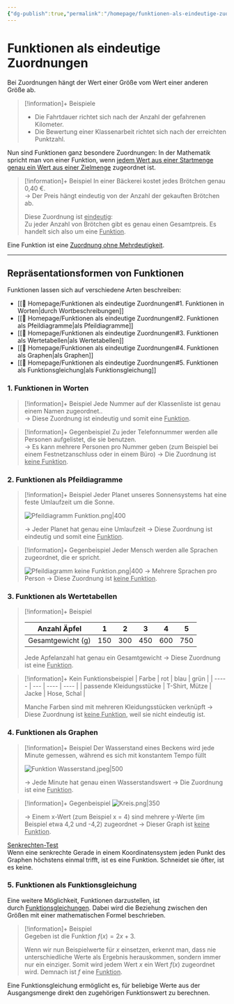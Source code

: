 ```yaml
---
{"dg-publish":true,"permalink":"/homepage/funktionen-als-eindeutige-zuordnungen/"}
---
```


# Funktionen als eindeutige Zuordnungen

Bei Zuordnungen hängt der Wert einer Größe vom Wert einer anderen Größe ab.

>[!information]+ Beispiele
> - Die Fahrtdauer richtet sich nach der Anzahl der gefahrenen Kilometer.
> - Die Bewertung einer Klassenarbeit richtet sich nach der erreichten Punktzahl.

Nun sind Funktionen ganz besondere Zuordnungen:
In der Mathematik spricht man von einer Funktion, wenn <u>jedem Wert aus einer Startmenge genau ein Wert aus einer Zielmenge</u> zugeordnet ist.

>[!information]+ Beispiel
> In einer Bäckerei kostet jedes Brötchen genau 0,40 €.  
> → Der Preis hängt eindeutig von der Anzahl der gekauften Brötchen ab.
> 
>Diese Zuordnung ist <u>eindeutig</u>:  
>Zu jeder Anzahl von Brötchen gibt es genau einen Gesamtpreis. Es handelt sich also um eine <u>Funktion</u>.

Eine Funktion ist eine <u>Zuordnung ohne Mehrdeutigkeit</u>.

---
## Repräsentationsformen von Funktionen
Funktionen lassen sich auf verschiedene Arten beschreiben:
- [[🛜 Homepage/Funktionen als eindeutige Zuordnungen#1. Funktionen in Worten\|durch Wortbeschreibungen]]
- [[🛜 Homepage/Funktionen als eindeutige Zuordnungen#2. Funktionen als Pfeildiagramme\|als Pfeildiagramme]]
- [[🛜 Homepage/Funktionen als eindeutige Zuordnungen#3. Funktionen als Wertetabellen\|als Wertetabellen]]
- [[🛜 Homepage/Funktionen als eindeutige Zuordnungen#4. Funktionen als Graphen\|als Graphen]]
- [[🛜 Homepage/Funktionen als eindeutige Zuordnungen#5. Funktionen als Funktionsgleichung\|als Funktionsgleichung]]
 
### 1. Funktionen in Worten
>[!information]+ Beispiel
> Jede Nummer auf der Klassenliste ist genau einem Namen zugeordnet..  
> → Diese Zuordnung ist eindeutig und somit eine <u>Funktion</u>.

>[!information]+ Gegenbeispiel
> Zu jeder Telefonnummer werden alle Personen aufgelistet, die sie benutzen.  
> → Es kann mehrere Personen pro Nummer geben (zum Beispiel bei einem Festnetzanschluss oder in einem Büro) → Die Zuordnung ist <u>keine Funktion</u>.

### 2. Funktionen als Pfeildiagramme
>[!information]+ Beispiel
> Jeder Planet unseres Sonnensystems hat eine feste Umlaufzeit um die Sonne.  
> 
>![Pfeildiagramm Funktion.png|400](/img/user/%F0%9F%9B%9C%20Homepage/Anh%C3%A4nge/Pfeildiagramm%20Funktion.png)
>
>→ Jeder Planet hat genau eine Umlaufzeit → Diese Zuordnung ist eindeutig und somit eine <u>Funktion</u>.  

>[!information]+ Gegenbeispiel
> Jeder Mensch werden alle Sprachen zugeordnet, die er spricht.  
> 
>![Pfeildiagramm keine Funktion.png|400](/img/user/%F0%9F%9B%9C%20Homepage/Anh%C3%A4nge/Pfeildiagramm%20keine%20Funktion.png)
>→ Mehrere Sprachen pro Person → Diese Zuordnung ist <u>keine Funktion</u>.

### 3. Funktionen als Wertetabellen
>[!information]+ Beispiel
>
>| Anzahl Äpfel | 1 | 2 | 3 | 4 | 5 |
>| ------------ | - | - | - | - | - |
>| Gesamtgewicht (g) | 150 | 300 | 450 | 600 | 750 |
>
>Jede Apfelanzahl hat genau ein Gesamtgewicht → Diese Zuordnung ist eine <u>Funktion</u>.

>[!information]+ Kein Funktionsbeispiel
>| Farbe | rot | blau | grün |
>| ----- | --- | ---- | ---- |
>| passende Kleidungsstücke | T-Shirt, Mütze | Jacke | Hose, Schal |
>
> Manche Farben sind mit mehreren Kleidungsstücken verknüpft → Diese Zuordnung ist <u>keine Funktion</u>, weil sie nicht eindeutig ist.

### 4. Funktionen als Graphen
>[!information]+ Beispiel 
> Der Wasserstand eines Beckens wird jede Minute gemessen, während es sich mit konstantem Tempo füllt
> 
>![Funktion Wasserstand.jpeg|500](/img/user/%F0%9F%9B%9C%20Homepage/Anh%C3%A4nge/Funktion%20Wasserstand.jpeg)
>
> → Jede Minute hat genau einen Wasserstandswert → Die Zuordnung ist eine <u>Funktion</u>.

>[!information]+ Gegenbeispiel
>![Kreis.png|350](/img/user/%F0%9F%9B%9C%20Homepage/Anh%C3%A4nge/Kreis.png)
> 
>→ Einem x-Wert (zum Beispiel x = 4) sind mehrere y-Werte (im Beispiel etwa 4,2 und -4,2) zugeordnet → Dieser Graph ist <u>keine Funktion</u>.


<u>Senkrechten-Test</u>  
Wenn eine senkrechte Gerade in einem Koordinatensystem jeden Punkt des Graphen höchstens einmal trifft, ist es eine Funktion. Schneidet sie öfter, ist es keine.

### 5. Funktionen als Funktionsgleichung
Eine weitere Möglichkeit, Funktionen darzustellen, ist durch <u>Funktionsgleichungen</u>. Dabei wird die Beziehung zwischen den Größen mit einer mathematischen Formel beschrieben.

> [!information]+ Beispiel  
> Gegeben ist die Funktion $f(x)=2x+3$. 
> 
>Wenn wir nun Beispielwerte für $x$ einsetzen, erkennt man, dass nie unterschiedliche Werte als Ergebnis herauskommen, sondern immer nur ein einziger.
>Somit wird jedem Wert $x$ ein Wert $f(x)$ zugeordnet wird. Demnach ist $f$ eine <u>Funktion</u>.

Eine Funktionsgleichung ermöglicht es, für beliebige Werte aus der Ausgangsmenge direkt den zugehörigen Funktionswert zu berechnen.

